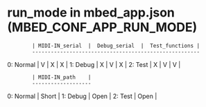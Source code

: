 
# run_mode in mbed_app.json (MBED_CONF_APP_RUN_MODE)

            | MIDI-IN_serial  |  Debug_serial  |  Test_functions |
            ------------------------------------------------------
  0: Normal |       V         |       X        |        X        |
  1: Debug  |       X         |       V        |        X        |
  2: Test   |       X         |       V        |        V        |


            | MIDI-IN_path    |
            -------------------
  0: Normal |       Short     |
  1: Debug  |       Open      |
  2: Test   |       Open      |
